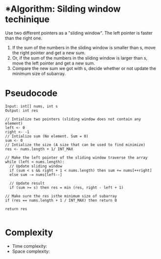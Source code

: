 # *Algorithm: Silding window techinique
Use two different pointers as a "sliding window". The left pointer is faster than the right one.
1. If the sum of the numbers in the sliding window is smaller than s, move the right pointer and get a new sum.
2. Or, if the sum of the numbers in the sliding window is larger than s, move the left pointer and get a new sum.
3. Compare the new sum we got with s, decide whether or not update the minimum size of subarray.
# Pseudocode
```
Input: int[] nums, int s
Output: int res

// Intialize two pointers (sliding window does not contain any element)
left <- 0
right <- -1
// Intialize sum (No element. Sum = 0)
sum <- 0
// Intialize the size (A size that can be used to find minimize)
res <- nums.length + 1/ INT_MAX 

// Make the left pointer of the sliding window traverse the array
while (left < nums.length):
  // Update sliding window
  if (sum < s && right + 1 < nums.length) then sum += nums[++right]
  else sum -= nums[left--]
  
  // Update result
  if (sum >= s) then res = min (res, right - left + 1)
  
// Make sure the res isthe minimum size of subarray
if (res == nums.length + 1 / INT_MAX) then return 0

return res
  
```
# Complexity
- Time complexity:
- Space complexity:
